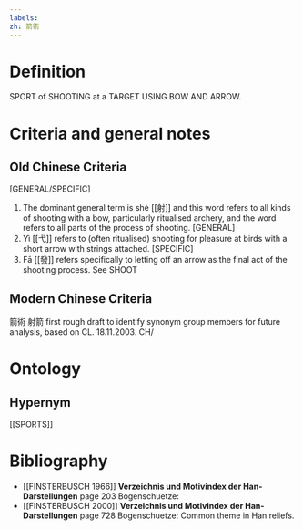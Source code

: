 ```yaml
---
labels: 
zh: 箭術
---
```


# Definition
SPORT of SHOOTING at a TARGET USING BOW AND ARROW.
# Criteria and general notes
## Old Chinese Criteria
[GENERAL/SPECIFIC]
1. The dominant general term is shè [[射]] and this word refers to all kinds of shooting with a bow, particularly ritualised archery, and the word refers to all parts of the process of shooting.
[GENERAL]
2. Yì [[弋]] refers to (often ritualised) shooting for pleasure at birds with a short arrow with strings attached.
[SPECIFIC]
3. Fā [[發]] refers specifically to letting off an arrow as the final act of the shooting process. See SHOOT
## Modern Chinese Criteria
箭術
射箭
first rough draft to identify synonym group members for future analysis, based on CL. 18.11.2003. CH/
# Ontology

## Hypernym
[[SPORTS]]
# Bibliography
- [[FINSTERBUSCH 1966]]
**Verzeichnis und Motivindex der Han-Darstellungen** page 203
Bogenschuetze:
- [[FINSTERBUSCH 2000]]
**Verzeichnis und Motivindex der Han-Darstellungen** page 728
Bogenschuetze:
Common theme in Han reliefs.